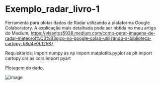 # Exemplo_radar_livro-1

Ferramenta para plotar dados de Radar utilizando a plataforma Google Colaboratory. A explicação mais detalhada pode ser obtida no meu artigo do Medium, https://vlsantos5938.medium.com/como-gerar-imagens-de-radar-meteorol%C3%B3gico-no-google-colab-utilizando-a-biblioteca-cartopy-b8d4e0b12587

Requisitórios;
import numpy as np
import matplotlib.pyplot as plt
import cartopy.crs as ccrs
import pyart

Plotagem do dado.

![image](https://github.com/vlsantos-bit/Exemplos_radar_livro-1/blob/master/radar.png)
